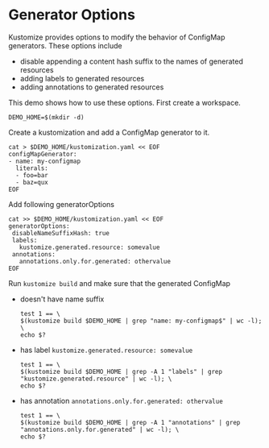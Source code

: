 # Generator Options

Kustomize provides options to modify the behavior of ConfigMap generators. These options include
 
 - disable appending a content hash suffix to the names of generated resources
 - adding labels to generated resources
 - adding annotations to generated resources
 
This demo shows how to use these options. First create a workspace.
```
DEMO_HOME=$(mkdir -d)
```

Create a kustomization and add a ConfigMap generator to it.

<!-- @createCMGenerator @test -->
```
cat > $DEMO_HOME/kustomization.yaml << EOF
configMapGenerator:
- name: my-configmap
  literals:	
  - foo=bar
  - baz=qux
EOF
```

Add following generatorOptions
<!-- @addGeneratorOptions @test -->
```
cat >> $DEMO_HOME/kustomization.yaml << EOF
generatorOptions:
 disableNameSuffixHash: true
 labels:
   kustomize.generated.resource: somevalue
 annotations:
   annotations.only.for.generated: othervalue
EOF
```
Run `kustomize build` and make sure that the generated ConfigMap
 
 - doesn't have name suffix
    <!-- @verify @test -->
    ```
    test 1 == \
    $(kustomize build $DEMO_HOME | grep "name: my-configmap$" | wc -l); \
    echo $?
    ```
 - has label `kustomize.generated.resource: somevalue`
     ```
     test 1 == \
     $(kustomize build $DEMO_HOME | grep -A 1 "labels" | grep "kustomize.generated.resource" | wc -l); \
     echo $?
     ```
 - has annotation `annotations.only.for.generated: othervalue`
      ```
      test 1 == \
      $(kustomize build $DEMO_HOME | grep -A 1 "annotations" | grep "annotations.only.for.generated" | wc -l); \
      echo $?
      ```
      
